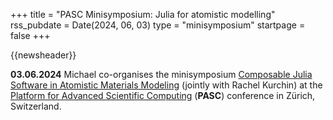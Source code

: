 +++
title       = "PASC Minisymposium: Julia for atomistic modelling"
rss_pubdate = Date(2024, 06, 03)
type        = "minisymposium"
startpage   = false
+++

{{newsheader}}

**03.06.2024** Michael co-organises the minisymposium
[Composable Julia Software in Atomistic Materials Modeling](https://pasc24.pasc-conference.org/program/minisymposia/)
(jointly with Rachel Kurchin)
at the [Platform for Advanced Scientific Computing](https://pasc24.pasc-conference.org/) (**PASC**) conference in Zürich, Switzerland.
